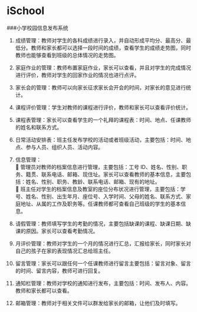 iSchool
=======

###小学校园信息发布系统

1) 成绩管理：教师对学生的各科成绩进行录入，并自动形成平均分、最高分、最低分。教师和家长都可以选择一段时间的成绩，查看学生的成绩走势图，同时教师也能够查看到班级的总体情况的走势图。

2) 家庭作业的管理：教师布置家庭作业，家长可以查看，并且对学生的完成情况进行评价，教师对学生的回家作业的情况也进行点评。

3) 家长会的管理：教师可以向家长征求家长会开会的时间，对家长的意见进行统计。

4) 课程评价管理：学生对教师的课程进行评价，教师和家长可以查看评价统计。

5) 课程表管理：家长可以查看学生的一个礼拜的课程表：时间、地点、任课教师的姓名和联系方式。

6) 日常活动安排表：班主任发布学校的活动或者班级活动，主要包括：时间、地点、参与人员、组织人员、活动内容。

7) 信息管理：  
 管理员对教师的档案信息进行管理，主要包括：工号 ID、姓名、性别、职务、籍贯、联系电话、邮箱、现住址。家长可以查看教师的基本信息，主要包括：姓名、性别、职务、教龄、联系电话、邮箱、现有的地址。  
 班主任对学生的档案信息及教室的座位分布状况进行管理，主要包括：学号、姓名、性别、出生年月、座位号、入学时间、父母的姓名、联系方式、家庭地址、从属的工作及职务等。任课教师都可查看自己班级的学生的基本信息。

8) 请假管理：教师填写学生的考勤的情况，主要包括缺课的课程、缺课日期、缺课的原因。家长可以查看考勤情况。

9) 月评价管理：教师对学生的一个月的情况进行汇总，汇报给家长，同时家长对自己的孩子在家的表现情况汇总给班主任。

10) 留言管理：家长可以跟任何一个任课教师进行留言主要包括：留言对象、留言的时间、留言内容，教师可进行回复。

11) 通知栏管理：教师对学校的通知进行发布，主要包括：时间、发布人、内容。教师和家长都可以查看。

12) 邮箱管理：教师对于相关文件可以群发给家长的邮箱，让他们及时填写。
